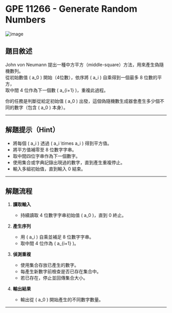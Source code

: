 # GPE 11266 - Generate Random Numbers
![image](https://github.com/user-attachments/assets/a3ea4c4c-8a5b-4c03-87a5-a2b5bfc29897)

## 題目敘述

John von Neumann 提出一種中方平方（middle-square）方法，用來產生偽隨機數列。  
從初始數值 \( a_0 \) 開始（4位數），依序將 \( a_i \) 自乘得到一個最多 8 位數的平方，  
取中間 4 位作為下一個數 \( a_{i+1} \)，重複此過程。  

你的任務是判斷從給定初始值 \( a_0 \) 出發，這個偽隨機數生成器會產生多少個不同的數字（包含 \( a_0 \) 本身）。

---

## 解題提示（Hint）

- 將每個 \( a_i \) 透過 \( a_i \times a_i \) 得到平方值。  
- 將平方值補零至 8 位數字字串。  
- 取中間四位字串作為下一個數字。  
- 使用集合或字典記錄出現過的數字，直到產生重複停止。  
- 輸入多組初始值，直到輸入 0 結束。

---

## 解題流程

1. **讀取輸入**  
   - 持續讀取 4 位數字字串初始值 \( a_0 \)，直到 0 終止。

2. **產生序列**  
   - 用 \( a_i \) 自乘並補足 8 位數字字串。  
   - 取中間 4 位作為 \( a_{i+1} \)。

3. **偵測重複**  
   - 使用集合存放已產生的數字。  
   - 每產生新數字前檢查是否已存在集合中。  
   - 若已存在，停止並回傳集合大小。

4. **輸出結果**  
   - 輸出從 \( a_0 \) 開始產生的不同數字數量。

---
